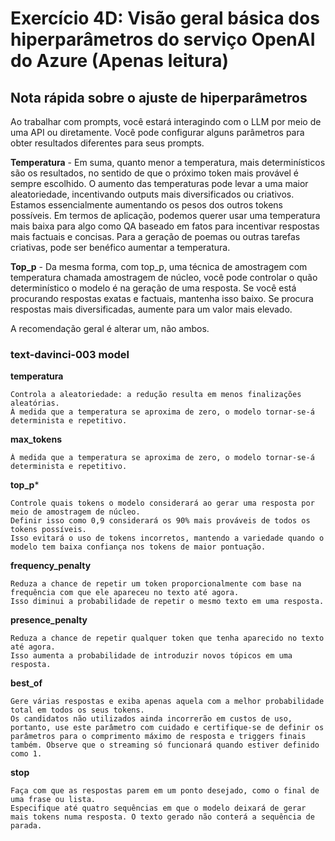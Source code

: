 # Exercício 4D: Visão geral básica dos hiperparâmetros do serviço OpenAI do Azure (Apenas leitura)
## Nota rápida sobre o ajuste de hiperparâmetros

Ao trabalhar com prompts, você estará interagindo com o LLM por meio de uma API ou diretamente. Você pode configurar alguns parâmetros para obter resultados diferentes para seus prompts.

**Temperatura** - 
Em suma, quanto menor a temperatura, mais determinísticos são os resultados, no sentido de que o próximo token mais provável é sempre escolhido. O aumento das temperaturas pode levar a uma maior aleatoriedade, incentivando outputs mais diversificados ou criativos. Estamos essencialmente aumentando os pesos dos outros tokens possíveis. Em termos de aplicação, podemos querer usar uma temperatura mais baixa para algo como QA baseado em fatos para incentivar respostas mais factuais e concisas. Para a geração de poemas ou outras tarefas criativas, pode ser benéfico aumentar a temperatura.

**Top_p** - Da mesma forma, com top_p, uma técnica de amostragem com temperatura chamada amostragem de núcleo, você pode controlar o quão determinístico o modelo é na geração de uma resposta. Se você está procurando respostas exatas e factuais, mantenha isso baixo. Se procura respostas mais diversificadas, aumente para um valor mais elevado.

A recomendação geral é alterar um, não ambos.

### text-davinci-003 model

**temperatura**
```
Controla a aleatoriedade: a redução resulta em menos finalizações aleatórias. 
À medida que a temperatura se aproxima de zero, o modelo tornar-se-á determinista e repetitivo.
```

**max_tokens**
```
À medida que a temperatura se aproxima de zero, o modelo tornar-se-á determinista e repetitivo.
```

**top_p***
```
Controle quais tokens o modelo considerará ao gerar uma resposta por meio de amostragem de núcleo. 
Definir isso como 0,9 considerará os 90% mais prováveis de todos os tokens possíveis. 
Isso evitará o uso de tokens incorretos, mantendo a variedade quando o modelo tem baixa confiança nos tokens de maior pontuação.
```

**frequency_penalty**
```
Reduza a chance de repetir um token proporcionalmente com base na frequência com que ele apareceu no texto até agora.
Isso diminui a probabilidade de repetir o mesmo texto em uma resposta.
```

**presence_penalty**
```
Reduza a chance de repetir qualquer token que tenha aparecido no texto até agora. 
Isso aumenta a probabilidade de introduzir novos tópicos em uma resposta.
```

**best_of**
```
Gere várias respostas e exiba apenas aquela com a melhor probabilidade total em todos os seus tokens. 
Os candidatos não utilizados ainda incorrerão em custos de uso, portanto, use este parâmetro com cuidado e certifique-se de definir os parâmetros para o comprimento máximo de resposta e triggers finais também. Observe que o streaming só funcionará quando estiver definido como 1.
```

**stop**
```
Faça com que as respostas parem em um ponto desejado, como o final de uma frase ou lista.
Especifique até quatro sequências em que o modelo deixará de gerar mais tokens numa resposta. O texto gerado não conterá a sequência de parada.
```
